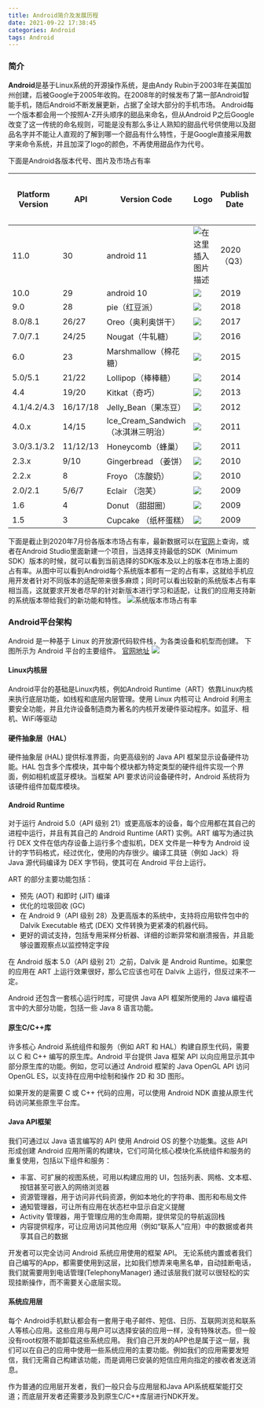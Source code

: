 ```yaml
---
title: Android简介及发展历程
date: 2021-09-22 17:38:45
categories: Android
tags: Android
---
```


### 简介
**Android**是基于Linux系统的开源操作系统，是由Andy Rubin于2003年在美国加州创建，后被Google于2005年收购。在2008年的时候发布了第一部Android智能手机，随后Android不断发展更新，占据了全球大部分的手机市场。
Android每一个版本都会用一个按照A-Z开头顺序的甜品来命名，但从Android P之后Google改变了这一传统的命名规则，可能是没有那么多让人熟知的甜品代号供使用以及甜品名字并不能让人直观的了解到哪一个甜品有什么特性，于是Google直接采用数字来命令系统，并且加深了logo的颜色，不再使用甜品作为代号。

下面是Android各版本代号、图片及市场占有率

| Platform Version | API      | Version Code                | Logo                                     | Publish Date | 各系统版本比率（2020-07） |
| ---------------- | -------- | --------------------------- | ---------------------------------------- | ------------ | ---------------- |
| 11.0             | 30       | android 11                  | ![在这里插入图片描述](https://img-blog.csdnimg.cn/20200730190850516.png?x-oss-process=image/watermark,type_ZmFuZ3poZW5naGVpdGk,shadow_10,text_aHR0cHM6Ly9ibG9nLmNzZG4ubmV0L2NzZG54aWE=,size_16,color_FFFFFF,t_70) | 2020（Q3）     | <1%              |
| 10.0             | 29       | android 10                  | ![](https://imgconvert.csdnimg.cn/aHR0cHM6Ly9pbWFnZXMuY25ibG9ncy5jb20vY25ibG9nc19jb20veHlxNi8xNTU2NjMyL3RfYW5kcm9pZF8xMF8yOS5wbmc?x-oss-process=image/format,png) | 2019         | 8.2%             |
| 9.0              | 28       | pie（红豆派）                    | ![](https://imgconvert.csdnimg.cn/aHR0cHM6Ly9pbWFnZXMuY25ibG9ncy5jb20vY25ibG9nc19jb20veHlxNi8xNTU2NjMyL3RfcGllJUU3JUJBJUEyJUU4JUIxJTg2JUU2JUI0JUJFXzkuMF8yOC5wbmc?x-oss-process=image/format,png) | 2018         | 31.3%            |
| 8.0/8.1          | 26/27    | Oreo（奥利奥饼干）                 | ![](https://imgconvert.csdnimg.cn/aHR0cHM6Ly9pbWFnZXMuY25ibG9ncy5jb20vY25ibG9nc19jb20veHlxNi8xNTU2NjMyL3Rfb3JlbyVFNSVBNSVBNSVFNSU4OCVBOSVFNSVBNSVBNV84LjBfMjYucG5n?x-oss-process=image/format,png) | 2017         | 31.3%            |
| 7.0/7.1          | 24/25    | Nougat（牛轧糖）                 | ![](https://imgconvert.csdnimg.cn/aHR0cHM6Ly9pbWFnZXMuY25ibG9ncy5jb20vY25ibG9nc19jb20veHlxNi8xNTU2NjMyL3Rfbm91Z2F0JUU3JTg5JTlCJUU4JUJEJUE3JUU3JUIzJTk2XzcuMF8yNC5wbmc?x-oss-process=image/format,png) | 2016         | 13%              |
| 6.0              | 23       | Marshmallow（棉花糖）            | ![](https://imgconvert.csdnimg.cn/aHR0cHM6Ly9pbWFnZXMuY25ibG9ncy5jb20vY25ibG9nc19jb20veHlxNi8xNTU2NjMyL3RfbWFyc2htYWxsb3clRTYlQTMlODklRTglOEElQjElRTclQjMlOTZfNi4wXzIzLnBuZw?x-oss-process=image/format,png) | 2015         | 11.2%            |
| 5.0/5.1          | 21/22    | Lollipop（棒棒糖）               | ![](https://imgconvert.csdnimg.cn/aHR0cHM6Ly9pbWFnZXMuY25ibG9ncy5jb20vY25ibG9nc19jb20veHlxNi8xNTU2NjMyL3RfbG9sbGlwb3AlRTYlQTMlOTIlRTYlQTMlOTIlRTclQjMlOTZfNS4wXzIxLnBuZw?x-oss-process=image/format,png) | 2014         | 9.2%             |
| 4.4              | 19/20    | Kitkat（奇巧）                  | ![](https://imgconvert.csdnimg.cn/aHR0cHM6Ly9pbWFnZXMuY25ibG9ncy5jb20vY25ibG9nc19jb20veHlxNi8xNTU2NjMyL3Rfa2l0a2F0JUU1JUE1JTg3JUU1JUI3JUE3XzQuNF8xOS5wbmc?x-oss-process=image/format,png) | 2013         | 4%               |
| 4.1/4.2/4.3      | 16/17/18 | Jelly_Bean（果冻豆）             | ![](https://imgconvert.csdnimg.cn/aHR0cHM6Ly9pbWFnZXMuY25ibG9ncy5jb20vY25ibG9nc19jb20veHlxNi8xNTU2NjMyL3RfamVsbHlfYmVhbiVFNiU5RSU5QyVFNSU4NiVCQiVFOCVCMSU4Nl80LjFfMTYucG5n?x-oss-process=image/format,png) | 2012         | 1.7%             |
| 4.0.x            | 14/15    | Ice_Cream_Sandwich （冰淇淋三明治） | ![](https://imgconvert.csdnimg.cn/aHR0cHM6Ly93d3cuY25ibG9ncy5jb20vaW1hZ2VzL2NuYmxvZ3NfY29tL3h5cTYvMTU1NjYzMi90X2ljZV9jcmVhbV9zYW5kd2ljaF8lZTUlODYlYjAlZTYlYjclODclZTYlYjclOGIlZTQlYjglODklZTYlOTglOGUlZTYlYjIlYmJfNC4wXzE0LnBuZw?x-oss-process=image/format,png) | 2011         | 0.2%             |
| 3.0/3.1/3.2      | 11/12/13 | Honeycomb（蜂巢）               | ![](https://imgconvert.csdnimg.cn/aHR0cHM6Ly9pbWFnZXMuY25ibG9ncy5jb20vY25ibG9nc19jb20veHlxNi8xNTU2NjMyL3RfaG9uZXlvb21iJUU4JTlDJTgyJUU4JTlDJTlDJUU1JTg2JUIwJUU2JUI3JTg3JUU2JUI3JThCXzMuMF8xMS5wbmc?x-oss-process=image/format,png) | 2011         | N/A              |
| 2.3.x            | 9/10     | Gingerbread  （姜饼）           | ![](https://imgconvert.csdnimg.cn/aHR0cHM6Ly9pbWFnZXMuY25ibG9ncy5jb20vY25ibG9nc19jb20veHlxNi8xNTU2NjMyL3RfZ2luZ2VyYnJlYWQlRTUlQTclOUMlRTklQTUlQkNfMi4zXzkucG5n?x-oss-process=image/format,png) | 2010         | N/A              |
| 2.2.x            | 8        | Froyo （冻酸奶）                 | ![](https://imgconvert.csdnimg.cn/aHR0cHM6Ly9pbWFnZXMuY25ibG9ncy5jb20vY25ibG9nc19jb20veHlxNi8xNTU2NjMyL3RfZnJveW8lRTUlODYlQkIlRTklODUlQjglRTUlQTUlQjZfMi4yXzgucG5n?x-oss-process=image/format,png) | 2010         | N/A              |
| 2.0/2.1          | 5/6/7    | Eclair （泡芙）                 | ![](https://imgconvert.csdnimg.cn/aHR0cHM6Ly9pbWFnZXMuY25ibG9ncy5jb20vY25ibG9nc19jb20veHlxNi8xNTU2NjMyL3RfZWNsYXRyJUU2JUIzJUExJUU4JThBJTk5XzIuMF81LnBuZw?x-oss-process=image/format,png) | 2009         | N/A              |
| 1.6              | 4        | Donut （甜甜圈）                 | ![](https://imgconvert.csdnimg.cn/aHR0cHM6Ly9pbWFnZXMuY25ibG9ncy5jb20vY25ibG9nc19jb20veHlxNi8xNTU2NjMyL3RfZG9udXQlRTclOTQlOUMlRTclOTQlOUMlRTUlOUMlODhfMS42XzQucG5n?x-oss-process=image/format,png) | 2009         | N/A              |
| 1.5              | 3        | Cupcake （纸杯蛋糕）              | ![](https://imgconvert.csdnimg.cn/aHR0cHM6Ly9pbWFnZXMuY25ibG9ncy5jb20vY25ibG9nc19jb20veHlxNi8xNTU2NjMyL3RfY3VwY2FrZSVFNyVCQSVCOCVFNiU5RCVBRiVFOCU5QiU4QiVFNyVCMyU5NV8xLjVfMy5wbmc?x-oss-process=image/format,png) | 2009         | N/A              |

下面是截止到2020年7月份各版本市场占有率，最新数据可以在[官网](https://developer.android.google.cn/about/dashboards/)上查询，或者在Android Studio里面新建一个项目，当选择支持最低的SDK（Minimum SDK）版本的时候，就可以看到当前选择的SDK版本及以上的版本在市场上面的占有率。从图中可以看到Android每个系统版本都有一定的占有率，这就给手机应用开发者针对不同版本的适配带来很多麻烦；同时可以看出较新的系统版本占有率相当高，这就要求开发者尽早的针对新版本进行学习和适配，让我们的应用支持新的系统版本带给我们的新功能和特性。
![系统版本市场占有率](https://img-blog.csdnimg.cn/20200730193259154.png?x-oss-process=image/watermark,type_ZmFuZ3poZW5naGVpdGk,shadow_10,text_aHR0cHM6Ly9ibG9nLmNzZG4ubmV0L2NzZG54aWE=,size_16,color_FFFFFF,t_70)

### Android平台架构
Android 是一种基于 Linux 的开放源代码软件栈，为各类设备和机型而创建。
下图所示为 Android 平台的主要组件。 [官网地址](https://developer.android.google.cn/guide/platform/)
![](https://imgconvert.csdnimg.cn/aHR0cHM6Ly9pbWFnZXMuY25ibG9ncy5jb20vY25ibG9nc19jb20veHlxNi8xNTU2NjMyL29fYW5kcm9pZC1zdGFja18yeC5wbmc?x-oss-process=image/format,png)
#### Linux内核层
Android平台的基础是Linux内核，例如Android Runtime（ART）依靠Linux内核来执行底层功能，如线程和底层内层管理。使用 Linux 内核可让 Android 利用主要安全功能，并且允许设备制造商为著名的内核开发硬件驱动程序。如蓝牙、相机、WiFi等驱动


#### 硬件抽象层（HAL） 
硬件抽象层 (HAL) 提供标准界面，向更高级别的 Java API 框架显示设备硬件功能。HAL 包含多个库模块，其中每个模块都为特定类型的硬件组件实现一个界面，例如相机或蓝牙模块。当框架 API 要求访问设备硬件时，Android 系统将为该硬件组件加载库模块。 

#### Android Runtime
 对于运行 Android 5.0（API 级别 21）或更高版本的设备，每个应用都在其自己的进程中运行，并且有其自己的 Android Runtime (ART) 实例。ART 编写为通过执行 DEX 文件在低内存设备上运行多个虚拟机，DEX 文件是一种专为 Android 设计的字节码格式，经过优化，使用的内存很少。编译工具链（例如 Jack）将 Java 源代码编译为 DEX 字节码，使其可在 Android 平台上运行。

ART 的部分主要功能包括：
- 预先 (AOT) 和即时 (JIT) 编译    
- 优化的垃圾回收 (GC)
- 在 Android 9（API 级别 28）及更高版本的系统中，支持将应用软件包中的 Dalvik Executable 格式 (DEX) 文件转换为更紧凑的机器代码。
- 更好的调试支持，包括专用采样分析器、详细的诊断异常和崩溃报告，并且能够设置观察点以监控特定字段

在 Android 版本 5.0（API 级别 21）之前，Dalvik 是 Android Runtime。如果您的应用在 ART 上运行效果很好，那么它应该也可在 Dalvik 上运行，但反过来不一定。

Android 还包含一套核心运行时库，可提供 Java API 框架所使用的 Java 编程语言中的大部分功能，包括一些 Java 8 语言功能。 

#### 原生C/C++库
 许多核心 Android 系统组件和服务（例如 ART 和 HAL）构建自原生代码，需要以 C 和 C++ 编写的原生库。Android 平台提供 Java 框架 API 以向应用显示其中部分原生库的功能。例如，您可以通过 Android 框架的 Java OpenGL API 访问 OpenGL ES，以支持在应用中绘制和操作 2D 和 3D 图形。

如果开发的是需要 C 或 C++ 代码的应用，可以使用 Android NDK 直接从原生代码访问某些原生平台库。 

#### Java API框架
我们可通过以 Java 语言编写的 API 使用 Android OS 的整个功能集。这些 API 形成创建 Android 应用所需的构建块，它们可简化核心模块化系统组件和服务的重复使用，包括以下组件和服务： 

- 丰富、可扩展的视图系统，可用以构建应用的 UI，包括列表、网格、文本框、按钮甚至可嵌入的网络浏览器
- 资源管理器，用于访问非代码资源，例如本地化的字符串、图形和布局文件
- 通知管理器，可让所有应用在状态栏中显示自定义提醒
- Activity 管理器，用于管理应用的生命周期，提供常见的导航返回栈
- 内容提供程序，可让应用访问其他应用（例如“联系人”应用）中的数据或者共享其自己的数据

开发者可以完全访问 Android 系统应用使用的框架 API。 无论系统内置或者我们自己编写的App，都需要使用到这层，比如我们想弄来电黑名单，自动挂断电话，我们就需要用到电话管理(TelephonyManager) 通过该层我们就可以很轻松的实现挂断操作，而不需要关心底层实现。

#### 系统应用层
每个 Android手机默认都会有一套用于电子邮件、短信、日历、互联网浏览和联系人等核心应用。这些应用与用户可以选择安装的应用一样，没有特殊状态。但一般没有root权限不能卸载这些系统应用。
我们自己开发的APP也是属于这一层，我们可以在自己的应用中使用一些系统应用的主要功能。例如我们的应用需要发短信，我们无需自己构建该功能，而是调用已安装的短信应用向指定的接收者发送消息。 

作为普通的应用层开发者，我们一般只会与应用层和Java API系统框架能打交道；而底层开发者还需要涉及到原生C/C++库层进行NDK开发。